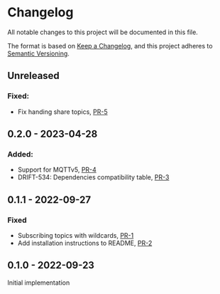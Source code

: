 # Changelog

All notable changes to this project will be documented in this file.

The format is based on [Keep a Changelog](https://keepachangelog.com/en/1.0.0/),
and this project adheres to [Semantic Versioning](https://semver.org/spec/v2.0.0.html).

## Unreleased

### Fixed:

- Fix handing share topics, [PR-5](https://github.com/panda-official/DriftMqtt/pull/5)

## 0.2.0 - 2023-04-28

### Added:

- Support for MQTTv5, [PR-4](https://github.com/panda-official/DriftMqtt/pull/4)
- DRIFT-534: Dependencies compatibility table, [PR-3](https://github.com/panda-official/DriftMqtt/pull/3)

## 0.1.1 - 2022-09-27

### Fixed

- Subscribing topics with wildcards, [PR-1](https://github.com/panda-official/DriftMqtt/pull/1)
- Add installation instructions to README, [PR-2](https://github.com/panda-official/DriftMqtt/pull/2)

## 0.1.0 - 2022-09-23

Initial implementation
